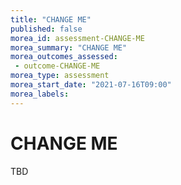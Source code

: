 ```yaml
---
title: "CHANGE ME"
published: false
morea_id: assessment-CHANGE-ME
morea_summary: "CHANGE ME"
morea_outcomes_assessed:
 - outcome-CHANGE-ME
morea_type: assessment
morea_start_date: "2021-07-16T09:00"
morea_labels:
---
```

# CHANGE ME

TBD
